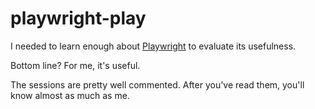 # playwright-play

I needed to learn enough about [Playwright](https://playwright.dev/docs/intro) to evaluate its usefulness.

Bottom line? For me, it's useful.

The sessions are pretty well commented. After you've read them, you'll know almost as much as me.
